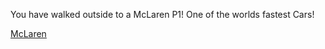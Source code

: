 You have walked outside to a McLaren P1! One of the worlds fastest
Cars!

[McLaren](https://en.wikipedia.org/wiki/McLaren_P1) 

